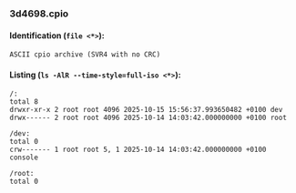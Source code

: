 ### 3d4698.cpio
#### Identification (`file <*>`):
```
ASCII cpio archive (SVR4 with no CRC)
```
#### Listing (`ls -AlR --time-style=full-iso <*>`):
```
/:
total 8
drwxr-xr-x 2 root root 4096 2025-10-15 15:56:37.993650482 +0100 dev
drwx------ 2 root root 4096 2025-10-14 14:03:42.000000000 +0100 root

/dev:
total 0
crw------- 1 root root 5, 1 2025-10-14 14:03:42.000000000 +0100 console

/root:
total 0
```

